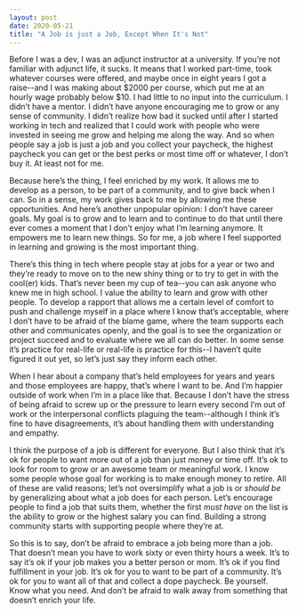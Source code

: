 ```yaml
---
layout: post
date: 2020-05-21
title: "A Job is just a Job, Except When It's Not"
---
```


Before I was a dev, I was an adjunct instructor at a university. If you’re not familiar with adjunct life, it sucks. It means that I worked part-time, took whatever courses were offered, and maybe once in eight years I got a raise--and I was making about $2000 per course, which put me at an hourly wage probably below $10. I had little to no input into the curriculum. I didn’t have a mentor. I didn’t have anyone encouraging me to grow or any sense of community. I didn’t realize how bad it sucked until after I started working in tech and realized that I could work with people who were invested in seeing me grow and helping me along the way. And so when people say a job is just a job and you collect your paycheck, the highest paycheck you can get or the best perks or most time off or whatever, I don’t buy it. At least not for me.

Because here’s the thing, I feel enriched by my work. It allows me to develop as a person, to be part of a community, and to give back when I can.  So in a sense, my work gives back to me by allowing me these opportunities.  And here’s another unpopular opinion: I don’t have career goals. My goal is to grow and to learn and to continue to do that until there ever comes a moment that I don’t enjoy what I’m learning anymore. It empowers me to learn new things. So for me, a job where I feel supported in learning and growing is the most important thing.

There’s this thing in tech where people stay at jobs for a year or two and they’re ready to move on to the new shiny thing or to try to get in with the cool(er) kids. That’s never been my cup of tea--you can ask anyone who knew me in high school. I value the ability to learn and grow with other people. To develop a rapport that allows me a certain level of comfort to push and challenge myself in a place where I know that’s acceptable, where I don’t have to be afraid of the blame game, where the team supports each other and communicates openly, and the goal is to see the organization or project succeed and to evaluate where we all can do better. In some sense it’s practice for real-life or real-life is practice for this--I haven’t quite figured it out yet, so let’s just say they inform each other.

When I hear about a company that’s held employees for years and years and those employees are happy, that’s where I want to be. And I’m happier outside of work when I’m in a place like that. Because I don’t have the stress of being afraid to screw up or the pressure to learn every second I’m out of work or the interpersonal conflicts plaguing the team--although I think it’s fine to have disagreements, it’s about handling them with understanding and empathy.

I think the purpose of a job is different for everyone. But I also think that it’s ok for people to want more out of a job than just money or time off. It’s ok to look for room to grow or an awesome team or meaningful work. I know some people whose goal for working is to make enough money to retire. All of these are valid reasons; let’s not oversimplify what a job is or *should be* by generalizing about what a job does for each person. Let’s encourage people to find a job that suits them, whether the first *must have* on the list is the ability to grow or the highest salary you can find.  Building a strong community starts with supporting people where they’re at.

So this is to say, don’t be afraid to embrace a job being more than a job. That doesn’t mean you have to work sixty or even thirty hours a week. It’s to say it’s ok if your job makes you a better person or mom. It’s ok if you find fulfillment in your job. It’s ok for you to want to be part of a community. It’s ok for you to want all of that and collect a dope paycheck. Be yourself. Know what you need. And don’t be afraid to walk away from something that doesn’t enrich your life.
